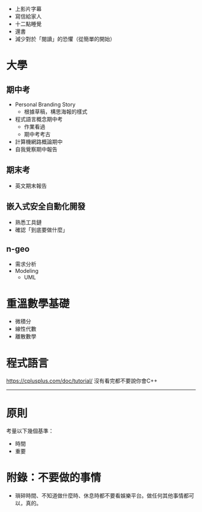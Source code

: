  - 上影片字幕
- 寫信給家人
- 十二點睡覺
- 還書
- 減少對於「閱讀」的恐懼（從簡單的開始）

# 大學

## 期中考
- Personal Branding Story
	- 根據草稿，構思海報的樣式
- 程式語言概念期中考
	- 作業看過
	- 期中考考古
- 計算機網路概論期中
- 自我覺察期中報告

## 期末考
- 英文期末報告

## 嵌入式安全自動化開發
- 熟悉工具鏈
- 確認「到底要做什麼」

## n-geo
-  需求分析
- Modeling
	- UML

# 重溫數學基礎
- 微積分
- 線性代數
- 離散數學

# 程式語言
https://cplusplus.com/doc/tutorial/
沒有看完都不要說你會C++

---
# 原則
考量以下幾個基準：
- 時間
- 重要

# 附錄：不要做的事情
- 瑣碎時間、不知道做什麼時、休息時都不要看娛樂平台。做任何其他事情都可以，真的。